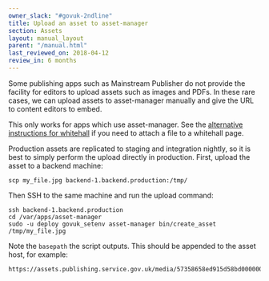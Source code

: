 ```yaml
---
owner_slack: "#govuk-2ndline"
title: Upload an asset to asset-manager
section: Assets
layout: manual_layout
parent: "/manual.html"
last_reviewed_on: 2018-04-12
review_in: 6 months
---
```


Some publishing apps such as Mainstream Publisher do not provide the facility for editors to upload
assets such as images and PDFs. In these rare cases, we can upload assets to asset-manager manually
and give the URL to content editors to embed.

This only works for apps which use asset-manager. See the [alternative
instructions for whitehall](upload-asset-to-whitehall.html) if you need
to attach a file to a whitehall page.

Production assets are replicated to staging and integration nightly, so it is best to simply perform
the upload directly in production. First, upload the asset to a backend machine:

```
scp my_file.jpg backend-1.backend.production:/tmp/
```

Then SSH to the same machine and run the upload command:

```
ssh backend-1.backend.production
cd /var/apps/asset-manager
sudo -u deploy govuk_setenv asset-manager bin/create_asset /tmp/my_file.jpg
```

Note the `basepath` the script outputs. This should be appended to the asset host, for example:

```
https://assets.publishing.service.gov.uk/media/57358658ed915d58bd000000/my_file.jpg
```
